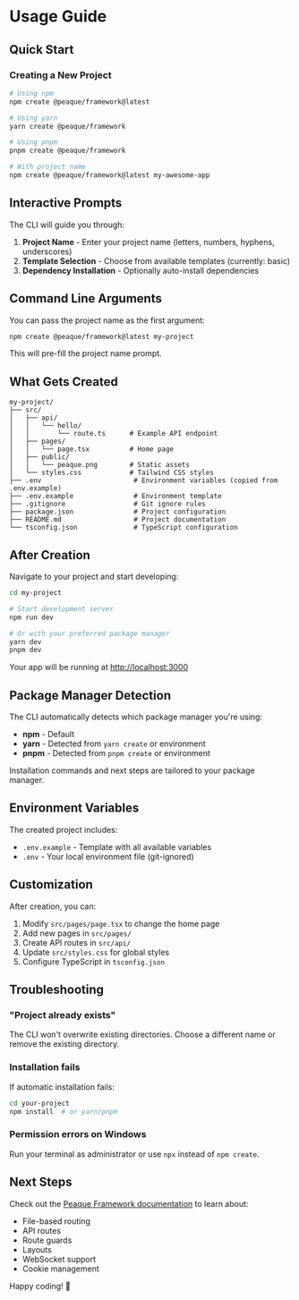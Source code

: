 # Usage Guide

## Quick Start

### Creating a New Project

```bash
# Using npm
npm create @peaque/framework@latest

# Using yarn
yarn create @peaque/framework

# Using pnpm
pnpm create @peaque/framework

# With project name
npm create @peaque/framework@latest my-awesome-app
```

## Interactive Prompts

The CLI will guide you through:

1. **Project Name** - Enter your project name (letters, numbers, hyphens, underscores)
2. **Template Selection** - Choose from available templates (currently: basic)
3. **Dependency Installation** - Optionally auto-install dependencies

## Command Line Arguments

You can pass the project name as the first argument:

```bash
npm create @peaque/framework@latest my-project
```

This will pre-fill the project name prompt.

## What Gets Created

```
my-project/
├── src/
│   ├── api/
│   │   └── hello/
│   │       └── route.ts      # Example API endpoint
│   ├── pages/
│   │   └── page.tsx          # Home page
│   ├── public/
│   │   └── peaque.png        # Static assets
│   └── styles.css            # Tailwind CSS styles
├── .env                       # Environment variables (copied from .env.example)
├── .env.example               # Environment template
├── .gitignore                 # Git ignore rules
├── package.json               # Project configuration
├── README.md                  # Project documentation
└── tsconfig.json              # TypeScript configuration
```

## After Creation

Navigate to your project and start developing:

```bash
cd my-project

# Start development server
npm run dev

# Or with your preferred package manager
yarn dev
pnpm dev
```

Your app will be running at [http://localhost:3000](http://localhost:3000)

## Package Manager Detection

The CLI automatically detects which package manager you're using:

- **npm** - Default
- **yarn** - Detected from `yarn create` or environment
- **pnpm** - Detected from `pnpm create` or environment

Installation commands and next steps are tailored to your package manager.

## Environment Variables

The created project includes:

- `.env.example` - Template with all available variables
- `.env` - Your local environment file (git-ignored)

## Customization

After creation, you can:

1. Modify `src/pages/page.tsx` to change the home page
2. Add new pages in `src/pages/`
3. Create API routes in `src/api/`
4. Update `src/styles.css` for global styles
5. Configure TypeScript in `tsconfig.json`

## Troubleshooting

### "Project already exists"

The CLI won't overwrite existing directories. Choose a different name or remove the existing directory.

### Installation fails

If automatic installation fails:

```bash
cd your-project
npm install  # or yarn/pnpm
```

### Permission errors on Windows

Run your terminal as administrator or use `npx` instead of `npm create`.

## Next Steps

Check out the [Peaque Framework documentation](https://peaque.dev/framework/docs) to learn about:

- File-based routing
- API routes
- Route guards
- Layouts
- WebSocket support
- Cookie management

Happy coding! 🚀
